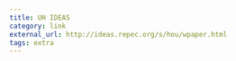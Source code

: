 ```yaml
---
title: UH IDEAS
category: link
external_url: http://ideas.repec.org/s/hou/wpaper.html
tags: extra
---
```

